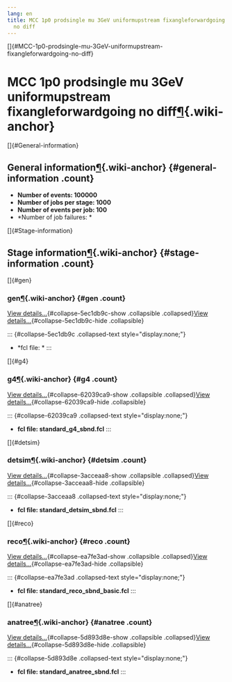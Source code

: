 ```yaml
---
lang: en
title: MCC 1p0 prodsingle mu 3GeV uniformupstream fixangleforwardgoing
  no diff
---
```


[]{#MCC-1p0-prodsingle-mu-3GeV-uniformupstream-fixangleforwardgoing-no-diff}

MCC 1p0 prodsingle mu 3GeV uniformupstream fixangleforwardgoing no diff[¶](#MCC-1p0-prodsingle-mu-3GeV-uniformupstream-fixangleforwardgoing-no-diff){.wiki-anchor}
==================================================================================================================================================================

[]{#General-information}

General information[¶](#General-information){.wiki-anchor} {#general-information .count}
----------------------------------------------------------

-   **Number of events: 100000**
-   **Number of jobs per stage: 1000**
-   **Number of events per job: 100**
-   \*Number of job failures: \*

[]{#Stage-information}

Stage information[¶](#Stage-information){.wiki-anchor} {#stage-information .count}
------------------------------------------------------

[]{#gen}

### gen[¶](#gen){.wiki-anchor} {#gen .count}

[View details\...](#){#collapse-5ec1db9c-show .collapsible
.collapsed}[View details\...](#){#collapse-5ec1db9c-hide .collapsible}

::: {#collapse-5ec1db9c .collapsed-text style="display:none;"}
-   \*fcl file: \*
:::

[]{#g4}

### g4[¶](#g4){.wiki-anchor} {#g4 .count}

[View details\...](#){#collapse-62039ca9-show .collapsible
.collapsed}[View details\...](#){#collapse-62039ca9-hide .collapsible}

::: {#collapse-62039ca9 .collapsed-text style="display:none;"}
-   **fcl file: standard\_g4\_sbnd.fcl**
:::

[]{#detsim}

### detsim[¶](#detsim){.wiki-anchor} {#detsim .count}

[View details\...](#){#collapse-3acceaa8-show .collapsible
.collapsed}[View details\...](#){#collapse-3acceaa8-hide .collapsible}

::: {#collapse-3acceaa8 .collapsed-text style="display:none;"}
-   **fcl file: standard\_detsim\_sbnd.fcl**
:::

[]{#reco}

### reco[¶](#reco){.wiki-anchor} {#reco .count}

[View details\...](#){#collapse-ea7fe3ad-show .collapsible
.collapsed}[View details\...](#){#collapse-ea7fe3ad-hide .collapsible}

::: {#collapse-ea7fe3ad .collapsed-text style="display:none;"}
-   **fcl file: standard\_reco\_sbnd\_basic.fcl**
:::

[]{#anatree}

### anatree[¶](#anatree){.wiki-anchor} {#anatree .count}

[View details\...](#){#collapse-5d893d8e-show .collapsible
.collapsed}[View details\...](#){#collapse-5d893d8e-hide .collapsible}

::: {#collapse-5d893d8e .collapsed-text style="display:none;"}
-   **fcl file: standard\_anatree\_sbnd.fcl**
:::
